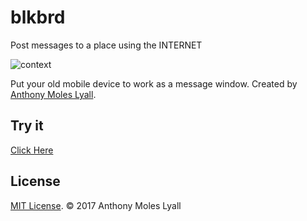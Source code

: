 # blkbrd

Post messages to a place using the INTERNET

![context](https://blkbrd-fda27.firebaseapp.com/assets/images/context.jpg)

Put your old mobile device to work as a message window. Created by [Anthony Moles Lyall](https://www.linkedin.com/in/anthonymoles/).

## Try it
[Click Here](http://bit.ly/blkbrdapp)

## License

[MIT License](LICENSE.md). © 2017 Anthony Moles Lyall
